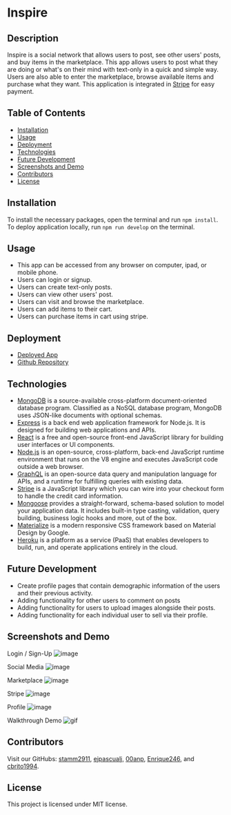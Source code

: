 # Inspire
## Description
Inspire is a social network that allows users to post, see other users' posts, and buy items in the marketplace. This app allows users to post what they are doing or what's on their mind with text-only in a quick and simple way. Users are also able to enter the marketplace, browse available items and purchase what they want. This application is integrated in [Stripe](https://stripe.com/) for easy payment.
## Table of Contents
- [Installation](#installation)
- [Usage](#usage)
- [Deployment](#deployment)
- [Technologies](#technologies)
- [Future Development](#future-development)
- [Screenshots and Demo](#screenshots-and-demo)
- [Contributors](#contributors)
- [License](#license)
   
## Installation
To install the necessary packages, open the terminal and run `npm install`. To deploy application locally, run `npm run develop` on the terminal.
## Usage  
* This app can be accessed from any browser on computer, ipad, or mobile phone.
* Users can login or signup.
* Users can create text-only posts.
* Users can view other users' post.
* Users can visit and browse the marketplace.
* Users can add items to their cart.
* Users can purchase items in cart using stripe.
## Deployment
<!-- Agregar heroku -->
* [Deployed App]()
* [Github Repository](https://github.com/stamm2911/Inspire)

## Technologies
* [MongoDB](https://www.mongodb.com/) is a source-available cross-platform document-oriented database program. Classified as a NoSQL database program, MongoDB uses JSON-like documents with optional schemas.
* [Express](https://expressjs.com/)  is a back end web application framework for Node.js. It is designed for building web applications and APIs.
* [React](https://reactjs.org/) is a free and open-source front-end JavaScript library for building user interfaces or UI components.
* [Node.js](https://nodejs.org/) is an open-source, cross-platform, back-end JavaScript runtime environment that runs on the V8 engine and executes JavaScript code outside a web browser.
* [GraphQL](https://graphql.org/) is an open-source data query and manipulation language for APIs, and a runtime for fulfilling queries with existing data.
* [Stripe](https://stripe.com/) is a JavaScript library which you can wire into your checkout form to handle the credit card information.
* [Mongoose](https://mongoosejs.com/) provides a straight-forward, schema-based solution to model your application data. It includes built-in type casting, validation, query building, business logic hooks and more, out of the box.
* [Materialize](https://materializecss.com/) is a modern responsive CSS framework based on Material Design by Google.
* [Heroku](https://www.heroku.com/) is a platform as a service (PaaS) that enables developers to build, run, and operate applications entirely in the cloud.

## Future Development
* Create profile pages that contain demographic information of the users and their previous activity.
* Adding functionality for other users to comment on posts
* Adding functionality for users to upload images alongside their posts.
* Adding functionality for each individual user to sell via their profile.

## Screenshots and Demo
Login / Sign-Up
![image](./assets/login.jpg)

Social Media
![image](./assets/main.jpg)

Marketplace
![image](./assets/marketplace.jpg)

Stripe
![image](./assets/stripe.jpg)

Profile
![image](./assets/Profile.jpg)

Walkthrough Demo
![gif](./assets/demo.gif)


## Contributors
Visit our GitHubs: [stamm2911](https://github.com/stamm2911), [ejpascualj](https://github.com/ejpascualj), [00anp](https://github.com/00anp), [Enrique246](https://github.com/Enrique246), and [cbrito1994](https://github.com/cbrito1994).

## License
This project is licensed under MIT license.
